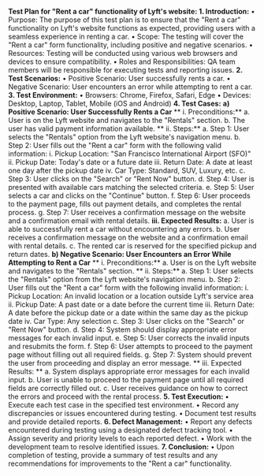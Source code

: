 ****Test Plan for "Rent a car" functionality of Lyft's website:**
**1.	Introduction:****
•	Purpose: The purpose of this test plan is to ensure that the "Rent a car" functionality on Lyft's website functions as expected, providing users with a seamless experience in renting a car.
•	Scope: The testing will cover the "Rent a car" form functionality, including positive and negative scenarios.
•	Resources: Testing will be conducted using various web browsers and devices to ensure compatibility.
•	Roles and Responsibilities: QA team members will be responsible for executing tests and reporting issues.
**2.	Test Scenarios:**
•	Positive Scenario: User successfully rents a car.
•	Negative Scenario: User encounters an error while attempting to rent a car.
**3.	Test Environment:**
•	Browsers: Chrome, Firefox, Safari, Edge
•	Devices: Desktop, Laptop, Tablet, Mobile (iOS and Android)
**4.	Test Cases:**
**a)	 Positive Scenario: User Successfully Rents a Car**
 ** i.	Preconditions:**
          a.	User is on the Lyft website and navigates to the "Rentals" section.
          b.	The user has valid payment information available.
 ** ii.	Steps:**
          a.	Step 1: User selects the "Rentals" option from the Lyft website's navigation menu.
          b.	Step 2: User fills out the "Rent a car" form with the following valid information:
                  i.	Pickup Location: "San Francisco International Airport (SFO)"
                  ii.	Pickup Date: Today's date or a future date
                  iii.	Return Date: A date at least one day after the pickup date
                  iv.	Car Type: Standard, SUV, Luxury, etc.
          c.	Step 3: User clicks on the "Search" or "Rent Now" button.
          d.	Step 4: User is presented with available cars matching the selected criteria.
          e.	Step 5: User selects a car and clicks on the "Continue" button.
          f.	Step 6: User proceeds to the payment page, fills out payment details, and completes the rental process.
          g.	Step 7: User receives a confirmation message on the website and a confirmation email with rental details.
**iii.	Expected Results:**
          a.	User is able to successfully rent a car without encountering any errors.
          b.	User receives a confirmation message on the website and a confirmation email with rental details.
          c.	The rented car is reserved for the specified pickup and return dates.
**b)	Negative Scenario: User Encounters an Error While Attempting to Rent a Car**
**    i.	Preconditions:**
          a.	User is on the Lyft website and navigates to the "Rentals" section.
     ** ii.	Steps:**
          a.	Step 1: User selects the "Rentals" option from the Lyft website's navigation menu.
          b.	Step 2: User fills out the "Rent a car" form with the following invalid information:
                i.	Pickup Location: An invalid location or a location outside Lyft's service area
                ii.	Pickup Date: A past date or a date before the current time
                iii.	Return Date: A date before the pickup date or a date within the same day as the pickup date
                iv.	Car Type: Any selection
          c.	Step 3: User clicks on the "Search" or "Rent Now" button.
          d.	Step 4: System should display appropriate error messages for each invalid input.
          e.	Step 5: User corrects the invalid inputs and resubmits the form.
          f.	Step 6: User attempts to proceed to the payment page without filling out all required fields.
          g.	Step 7: System should prevent the user from proceeding and display an error message.
     ** iii.	Expected Results:  **
                a.	System displays appropriate error messages for each invalid input.
                b.	User is unable to proceed to the payment page until all required fields are correctly filled out.
                c.	User receives guidance on how to correct the errors and proceed with the rental process.
**5.	Test Execution:**
•	Execute each test case in the specified test environment.
•	Record any discrepancies or issues encountered during testing.
•	Document test results and provide detailed reports.
**6.	Defect Management:**
•	Report any defects encountered during testing using a designated defect tracking tool.
•	Assign severity and priority levels to each reported defect.
•	Work with the development team to resolve identified issues.
**7.	Conclusion:**
•	Upon completion of testing, provide a summary of test results and any recommendations for improvements to the "Rent a car" functionality.
